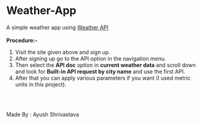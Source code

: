 # Weather-App
A simple weather app using <a href="https://openweathermap.org/api">Weather API</a>
<br/><br/>
<b>Procedure:-</b><br/>
1. Visit the site given above and sign up.<br/>
2. After signing up go to the API option in the navigation menu.<br/>
3. Then select the <b>API doc</b> option in <b>current weather data</b> and scroll down and look for <b>Built-in API request by city name</b> and use the first API.<br/>
4. After that you can apply various parameters if you want (I used metric units in this project).
<br/>
<br/>


Made By : Ayush Shrivastava
